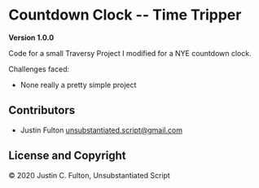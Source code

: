# Countdown Clock -- Time Tripper

**Version 1.0.0**

Code for a small Traversy Project I modified for a NYE countdown clock.

Challenges faced:

- None really a pretty simple project

## Contributors

- Justin Fulton <unsubstantiated.script@gmail.com>

## License and Copyright

© 2020 Justin C. Fulton, Unsubstantiated Script
